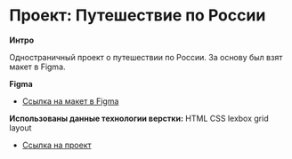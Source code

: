 # Проект: Путешествие по России

**Интро**

Одностраничный проект о путешествии по России.
За основу был взят макет в Figma. 

**Figma**

* [Ссылка на макет в Figma](https://www.figma.com/file/5S2WSbEFL6awjVWJ0NWL8Q/Sprint-3_-Russia-_-desktop-mobile?node-id=28503%3A0)

**Использованы данные технологии верстки:**
HTML
CSS
lexbox
grid layout

* [Ссылка на проект]( https://hskelterr.github.io/russian-travel/index.html)



